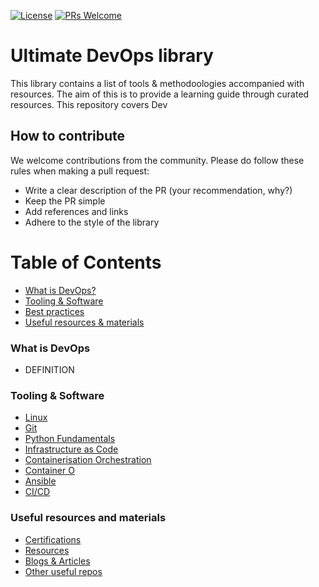 [![License](https://img.shields.io/badge/License-Apache_2.0-blue.svg)](https://opensource.org/licenses/Apache-2.0)
[![PRs Welcome](https://img.shields.io/badge/PRs-welcome-brightgreen.svg?style=flat-square)](http://makeapullrequest.com)

# Ultimate DevOps library

This library contains a list of tools & methodoologies accompanied with resources. The aim of this is to provide a learning guide through curated resources. This repository covers Dev

## How to contribute

We welcome contributions from the community. Please do follow these rules when making a pull request:

- Write a clear description of the PR (your recommendation, why?)
- Keep the PR simple
- Add references and links
- Adhere to the style of the library

# Table of Contents

- [What is DevOps?]()
- [Tooling & Software]()
- [Best practices]()
- [Useful resources & materials]()


### What is DevOps

- DEFINITION

### Tooling & Software

- [Linux]()
- [Git]()
- [Python Fundamentals]()
- [Infrastructure as Code]()
- [Containerisation Orchestration]()
- [Container O]()
- [Ansible]() 
- [CI/CD]()

### Useful resources and materials

- [Certifications]()
- [Resources]()
- [Blogs & Articles]()
- [Other useful repos]()



